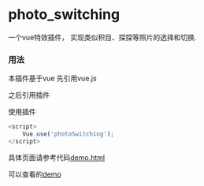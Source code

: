 # photo_switching
一个vue特效插件， 实现类似积目、探探等照片的选择和切换.

### 用法
本插件基于vue 先引用vue.js

> <script src="https://cdn.jsdelivr.net/npm/vue@2.5.17/dist/vue.js"></script>

之后引用插件

> <script src="/your path/photo-switching.js"></script>

使用插件

```javascript
<script>
	Vue.use('photoSwitching');
</script>
```

具体页面请参考代码[demo.html](https://github.com/yl1033669613/photo_switching/blob/master/demo/demo.html)

可以查看的[demo](https://yl1033669613.github.io/photo_switching/demo/demo.html)
